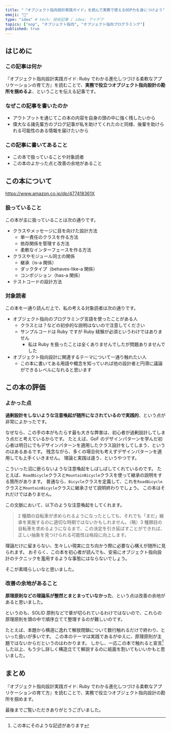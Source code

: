 ```yaml
---
title: "『オブジェクト指向設計実践ガイド』を読んで実務で使えるOOP力を身につけよう"
emoji: "📌"
type: "idea" # tech: 技術記事 / idea: アイデア
topics: ["oop", "オブジェクト指向", "オブジェクト指向プログラミング"]
published: true
---
```


## はじめに

### この記事は何か

『オブジェクト指向設計実践ガイド: Ruby でわかる進化しつづける柔軟なアプリケーションの育て方』を読むことで、**実務で役立つオブジェクト指向設計の勘所を掴めるよ**、ということを伝える記事です。

### なぜこの記事を書いたのか

- アウトプットを通じてこの本の内容を自身の頭の中に強く残したいから
- 偉大なる諸先輩方のブログ記事が私を助けてくれたのと同様、後輩を助けられる可能性のある情報を届けたいから

### この記事に書いてあること

- この本で扱っていることや対象読者
- この本のよかった点と改善の余地があること

## この本について

https://www.amazon.co.jp/dp/477418361X

### 扱っていること

この本が主に扱っていることは次の通りです。

- クラスやメッセージに目を向けた設計方法
  - 単一責任のクラスを作る方法
  - 依存関係を管理する方法
  - 柔軟なインターフェースを作る方法
- クラスやモジュール同士の関係
  - 継承（is-a 関係）
  - ダックタイプ（behaves-like-a 関係）
  - コンポジション（has-a 関係）
- テストコードの設計方法

### 対象読者

この本を一通り読んだ上で、私の考える対象読者は次の通りです。

- オブジェクト指向のプログラミング言語を使ったことがある人
  - クラスとは？などの初歩的な説明はないので注意してください
  - サンプルコードは Ruby ですが Ruby 経験が必須というわけではありません
    - 私は Ruby を扱ったことは全くありませんでしたが問題ありませんでした
- オブジェクト指向設計に関連するテーマについて一通り触れたい人
  - この本に書いてある用語や概念を知っていれば他の設計者と円滑に議論ができるレベルになれると思います

## この本の評価

### よかった点

**過剰設計をしないような注意喚起が随所になされているので実践的**、という点が非常によかったです。

なぜなら、この手の本がもたらす最も大きな弊害は、初心者が過剰設計してしまう点だと考えているからです。
たとえば、GoF のデザインパターンを学んだ初心者は明日にでもデザインパターンを適用したクラス設計をしてしまう、というのはあるあるです。
残念ながら、多くの場合何も考えずデザインパターンを適用しても上手くいきません。
理論と実践は違う、というやつです。

こういった沼に嵌らないような注意喚起をしばしばしてくれているのです。
たとえば、`RoadBicycle`クラスと`MountainBicycle`クラスを使って継承の説明をする箇所があります。
普通なら、`Bicycle`クラスを定義して、これを`RoadBicycle`クラスと`MountainBicycle`クラスに継承させて説明終わりでしょう。
この本はそれだけではありません。

この文脈において、以下のような注意喚起をしてくれます。

> 2 種類の自転車が求められるようになったとしても、それでも「まだ」継承を実施するのに適切な時期ではないかもしれません。（略）3 種類目の自転車を求めるようになるまで、この決定を引き延ばすことができれば、正しい抽象を見つけられる可能性は格段に向上します。

理論だけに留まらない、生々しい現実に立ち向かう際に必要な心構えが随所に見られます。
おそらく、この本を初心者が読んでも、安易にオブジェクト指向設計のテクニックを濫用するような事態にはならないでしょう。

そこが素晴らしいなと思いました。

### 改善の余地があること

**原理原則などの理論系が整然とまとまっていなかった**、という点は改善の余地があると思いました。

というのも、SOLID 原則などで章が切られているわけではないので、これらの原理原則を頭の中で順序立てて整理するのが難しいのです。

たとえば、本題から横道に逸れて解放閉鎖について数行触れるだけで終わり、といった扱いが多いです。
この本のテーマは実践であるがゆえに、原理原則が主題ではないからだというのはわかります。
しかし、一応この本で触れると宣言[^1]した以上、もう少し詳しく構造立てて解説するのに紙面を割いてもいいかもと思いました。

[^1]: この本にそのような記述があります

## まとめ

『オブジェクト指向設計実践ガイド: Ruby でわかる進化しつづける柔軟なアプリケーションの育て方』を読むことで、実務で役立つオブジェクト指向設計の勘所を掴めます。

最後までご覧いただきありがとうございました。
